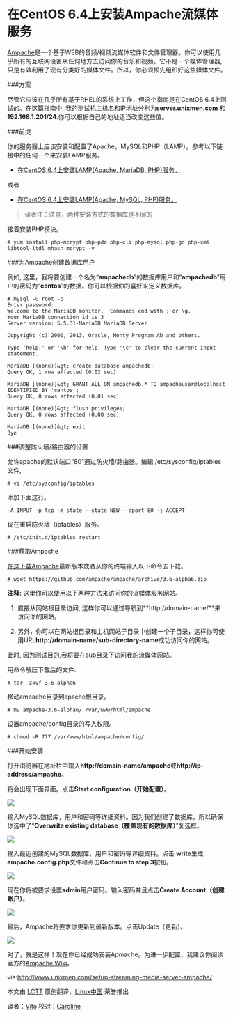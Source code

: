 在CentOS 6.4上安装Ampache流媒体服务
================================

[Ampache][1]是一个基于WEB的音频/视频流媒体软件和文件管理器。你可以使用几乎所有的互联网设备从任何地方去访问你的音乐和视频。它不是一个媒体管理器,只是有效利用了现有分类好的媒体文件。所以，你必须预先组织好这些媒体文件。

###方案

尽管它应该在几乎所有基于RHEL的系统上工作，但这个指南是在CentOS 6.4上测试的。在这篇指南中, 我的测试机主机名和IP地址分别为**server.unixmen.com** 和 **192.168.1.201/24**.你可以根据自己的地址适当改变这些值。

###前提

你的服务器上应该安装和配置了Apache，MySQL和PHP（LAMP）。参考以下链接中的任何一个来安装LAMP服务。

- [在CentOS 6.4上安装LAMP(Apache, MariaDB, PHP)服务。][2] 

或者

- [在CentOS 6.4上安装LAMP(Apache, MySQL, PHP)服务。][3]

> 译者注：注意，两种安装方式的数据库是不同的

接着安装PHP模块。

    # yum install php-mcrypt php-pdo php-cli php-mysql php-gd php-xml libtool-ltdl mhash mcrypt -y

###为Ampache创建数据库用户

例如, 这里，我将要创建一个名为“**ampachedb**”的数据库用户和“**ampachedb**”用户的密码为“**centos**”的数据。你可以根据你的喜好来定义数据库。

    # mysql -u root -p
    Enter password: 
    Welcome to the MariaDB monitor.  Commands end with ; or \g.
    Your MariaDB connection id is 3
    Server version: 5.5.31-MariaDB MariaDB Server
    
    Copyright (c) 2000, 2013, Oracle, Monty Program Ab and others.
    
    Type 'help;' or '\h' for help. Type '\c' to clear the current input statement.
    
    MariaDB [(none)]&gt; create database ampachedb;
    Query OK, 1 row affected (0.02 sec)
    
    MariaDB [(none)]&gt; GRANT ALL ON ampachedb.* TO ampacheuser@localhost IDENTIFIED BY 'centos';
    Query OK, 0 rows affected (0.01 sec)
    
    MariaDB [(none)]&gt; flush privileges;
    Query OK, 0 rows affected (0.00 sec)
    
    MariaDB [(none)]&gt; exit
    Bye

###调整防火墙/路由器的设置

允许apache的默认端口“80”通过防火墙/路由器。编辑 /etc/sysconfig/iptables 文件,

    # vi /etc/sysconfig/iptables

添加下面这行。

    -A INPUT -p tcp -m state --state NEW --dport 80 -j ACCEPT

现在重启防火墙（iptables）服务。

    # /etc/init.d/iptables restart

###获取Ampache

[在这下载Ampache][4]最新版本或者从你的终端输入以下命令去下载。

    # wget https://github.com/ampache/ampache/archive/3.6-alpha6.zip

**注释:** 这里你可以使用以下两种方法来访问你的流媒体服务网站。

1. 直接从网站根目录访问, 这样你可以通过导航到**http://domain-name/**来访问你的网站。

2. 另外，你可以在网站根目录和主机网站子目录中创建一个子目录，这样你可使用URL**http://domain-name/sub-directory-name**成功访问你的网站。

此时, 因为测试目的,我将要在sub目录下访问我的流媒体网站。

用命令解压下载后的文件:

    # tar -zxvf 3.6-alpha6

移动ampache目录到apache根目录。

    # mv ampache-3.6-alpha6/ /var/www/html/ampache

设置ampache/config目录的写入权限。

    # chmod -R 777 /var/www/html/ampache/config/

###开始安装

打开浏览器在地址栏中输入**http://domain-name/ampache**或**http://ip-address/ampache**。

将会出现下面界面。点击**Start configuration（开始配置）**。

![](http://www.unixmen.com/wp-content/uploads/2013/09/Ampache-Pour-lAmour-de-la-Musique-Install-Mozilla-Firefox_001.png)

输入MySQL数据库，用户和密码等详细资料。因为我们创建了数据库，所以确保你选中了“**Overwrite existing database（覆盖现有的数据库）**”复选框。

![](http://www.unixmen.com/wp-content/uploads/2013/09/Ampache-Pour-lAmour-de-la-Musique-Install-Mozilla-Firefox_004.png)

输入最近创建的MySQL数据库，用户和密码等详细资料。点击 **write**生成**ampache.config.php**文件和点击**Continue to step 3**按钮。

![](http://www.unixmen.com/wp-content/uploads/2013/09/Ampache-Pour-lAmour-de-la-Musique-Install-Mozilla-Firefox_006.png)

现在你将被要求设置**admin**用户密码。输入密码并且点击**Create Account（创建账户）**。

![](http://www.unixmen.com/wp-content/uploads/2013/09/Ampache-Pour-lAmour-de-la-Musique-Install-Mozilla-Firefox_008.png)

最后，Ampache将要求你更新到最新版本。点击Update（更新）。

![](http://www.unixmen.com/wp-content/uploads/2013/09/Ampache-Update-Mozilla-Firefox_010.png)

对了，就是这样！现在你已经成功安装Apmache。为进一步配置，我建议你阅读官方的[Ampache Wiki][5]。

via:http://www.unixmen.com/setup-streaming-media-server-ampache/


本文由 [LCTT][] 原创翻译，[Linux中国][] 荣誉推出

译者：[Vito][] 校对：[Caroline][]

[LCTT]:https://github.com/LCTT/TranslateProject
[Linux中国]:http://linux.cn/portal.php
[Vito]:http://linux.cn/space/Vito
[Caroline]:http://linux.cn/space/14763

[1]:https://github.com/ampache/ampache/
[2]:http://www.unixmen.com/install-lamp-apache-with-mariadb-and-php-on-centosrhelscientific-linux-6/
[3]:http://www.unixmen.com/install-lamp-server-in-centos-6-4-rhel-6-4/
[4]:https://github.com/ampache/ampache/tags
[5]:http://ampache.org/wiki/start